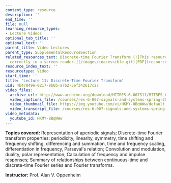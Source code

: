 ```yaml
---
content_type: resource
description: ''
end_time: ''
file: null
learning_resource_types:
- Lecture Videos
optional_tab_title: ''
optional_text: ''
parent_title: Video Lectures
parent_type: SupplementalResourceSection
related_resources_text: Discrete-time Fourier Transform (![This resource may not render
  correctly in a screen reader.](/images/inacessible.gif)[PDF](resources/mitres_6_007s11_lec11))
resource_index_text: ''
resourcetype: Video
start_time: ''
title: 'Lecture 11: Discrete-Time Fourier Transform'
uid: 4b47049e-0217-8b6b-a7b2-5ef342617c27
video_files:
  archive_url: http://www.archive.org/download/MITRES.6.007S11/MITRES_6-007S11lec11_300k.mp4
  video_captions_file: /courses/res-6-007-signals-and-systems-spring-2011/45a0f77c687655f19af19b29d46a4f95_HKMY-8BqWWw.vtt
  video_thumbnail_file: https://img.youtube.com/vi/HKMY-8BqWWw/default.jpg
  video_transcript_file: /courses/res-6-007-signals-and-systems-spring-2011/25ec2290fd4e7c6c21e5e94ccd6f7a35_HKMY-8BqWWw.pdf
video_metadata:
  youtube_id: HKMY-8BqWWw
---
```


**Topics covered:** Representation of aperiodic signals; Discrete-time Fourier transform properties: periodicity, linearity, symmetry, time shifting and frequency shifting, differencing and summation, time and frequency scaling, differentiation in frequency, Parseval's relation; Convolution and modulation, duality, polar representation; Calculation of frequency and impulse responses; Summary of relationships between continuous-time and discrete-time Fourier series and Fourier transforms.

**Instructor:** Prof. Alan V. Oppenheim